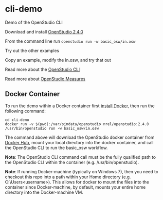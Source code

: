# cli-demo
Demo of the OpenStudio CLI

Download and install [OpenStudio 2.4.0](https://github.com/NREL/OpenStudio/releases/tag/v2.4.0)

From the command line run `openstudio run -w basic_osw/in.osw`

Try out the other examples

Copy an example, modify the in.osw, and try that out

Read more about the [OpenStudio CLI](http://nrel.github.io/OpenStudio-user-documentation/reference/command_line_interface/)

Read more about [OpenStudio Measures](http://nrel.github.io/OpenStudio-user-documentation/reference/measure_writing_guide/)

## Docker Container

To run the demo within a Docker container first [install Docker](https://www.docker.com/community-edition), then run the following command:

```
cd cli-demo
docker run -v $(pwd):/var/simdata/openstudio nrel/openstudio:2.4.0 /usr/bin/openstudio run -w basic_osw/in.osw
```

The command above will download the OpenStudio docker container from [Docker Hub](https://hub.docker.com/r/nrel/openstudio/tags/), mount your local directory into the docker container, and call the OpenStudio CLI to run the basic_osw workflow.

**Note**: The OpenStudio CLI command call must be the fully qualified path to the OpenStudio CLI within the container (e.g. /usr/bin/openstudio).

**Note**: If running Docker-machine (typically on Windows 7), then you need to checkout this repo into a path within your Home directory (e.g. C:\Users\<username>). This allows for docker to mount the files into the container since Docker-machine, by default, mounts your entire home directory into the Docker-machine VM.
